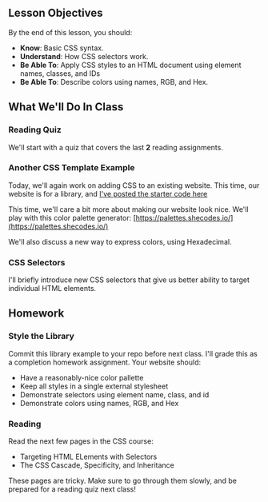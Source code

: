 ## Lesson Objectives
By the end of this lesson, you should:
- **Know**: Basic CSS syntax.
- **Understand**: How CSS selectors work.
- **Be Able To**: Apply CSS styles to an HTML document using element names, classes, and IDs
- **Be Able To**: Describe colors using names, RGB, and Hex.

## What We'll Do In Class

### Reading Quiz
We'll start with a quiz that covers the last **2** reading assignments.

### Another CSS Template Example

Today, we'll again work on adding CSS to an existing website. This time, our website is for a library, and [I've posted the starter code here](https://github.com/CJonesExample/CJonesExample.github.io/tree/main/library)

This time, we'll care a bit more about making our website look nice. We'll play with this color palette generator: [https://palettes.shecodes.io/](https://palettes.shecodes.io/) 

We'll also discuss a new way to express colors, using Hexadecimal.

### CSS Selectors
I'll briefly introduce new CSS selectors that give us better ability to target individual HTML elements.

## Homework

### Style the Library
Commit this library example to your repo before next class. I'll grade this as a completion homework assignment. Your website should:
- Have a reasonably-nice color pallette
- Keep all styles in a single external stylesheet
- Demonstrate selectors using element name, class, and id
- Demonstrate colors using names, RGB, and Hex

### Reading
Read the next few pages in the CSS course:
- Targeting HTML ELements with Selectors
- The CSS Cascade, Specificity, and Inheritance

These pages are tricky. Make sure to go through them slowly, and be prepared for a reading quiz next class!
